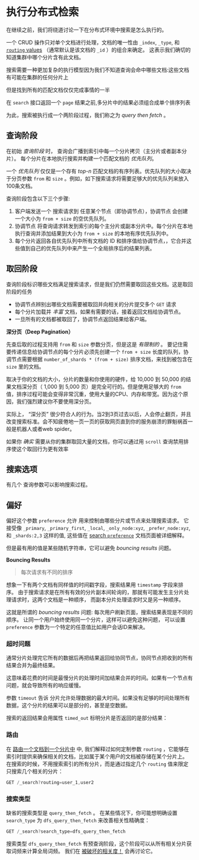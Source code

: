 # 执行分布式检索

在继续之前，我们将绕道讨论一下在分布式环境中搜索是怎么执行的。

一个 CRUD 操作只对单个文档进行处理，文档的唯一性由 `_index`, `_type`, 和 [`routing` values](https://www.elastic.co/guide/cn/elasticsearch/guide/current/routing-value.html) （通常默认是该文档的 `_id` ）的组合来确定。 这表示我们确切的知道集群中哪个分片含有此文档。





搜索需要一种更加复杂的执行模型因为我们不知道查询会命中哪些文档:这些文档有可能在集群的任何分片上

但是找到所有的匹配文档仅仅完成事情的一半



在 `search` 接口返回一个 `page` 结果之前,多分片中的结果必须组合成单个排序列表

为此，搜索被执行成一个两阶段过程，我们称之为 *query then fetch* 。



## 查询阶段

在初始 *查询阶段* 时， 查询会广播到索引中每一个分片拷贝（主分片或者副本分片）。 每个分片在本地执行搜索并构建一个匹配文档的 *优先队列*。



一个 *优先队列* 仅仅是一个存有 *top-n* 匹配文档的有序列表。优先队列的大小取决于分页参数 `from` 和 `size` 。例如，如下搜索请求将需要足够大的优先队列来放入100条文档。





查询阶段包含以下三个步骤:

1. 客户端发送一个 搜索请求到 任意某个节点（即协调节点），协调节点 会创建一个大小为 `from + size` 的空优先队列。
2. 协调节点 将查询请求转发到索引的每个主分片或副本分片中。每个分片在本地执行查询并添加结果到大小为 `from + size` 的本地有序优先队列中。
3. 每个分片返回各自优先队列中所有文档的 ID 和排序值给协调节点，，它合并这些值到自己的优先队列中来产生一个全局排序后的结果列表。





## 取回阶段

查询阶段标识哪些文档满足搜索请求，但是我们仍然需要取回这些文档。这是取回阶段的任务

* 协调节点辨别出哪些文档需要被取回并向相关的分片提交多个 `GET` 请求
* 每个分片加载并 *丰富* 文档，如果有需要的话，接着返回文档给协调节点。
* 一旦所有的文档都被取回了，协调节点返回结果给客户端。



**深分页（Deep Pagination）**

先查后取的过程支持用 `from` 和 `size` 参数分页，但是这是 *有限制的* 。 要记住需要传递信息给协调节点的每个分片必须先创建一个 `from + size` 长度的队列，协调节点需要根据 `number_of_shards * (from + size)` 排序文档，来找到被包含在 `size` 里的文档。

取决于你的文档的大小，分片的数量和你使用的硬件，给 10,000 到 50,000 的结果文档深分页（ 1,000 到 5,000 页）是完全可行的。但是使用足够大的 `from` 值，排序过程可能会变得非常沉重，使用大量的CPU、内存和带宽。因为这个原因，我们强烈建议你不要使用深分页。

实际上， “深分页” 很少符合人的行为。当2到3页过去以后，人会停止翻页，并且改变搜索标准。会不知疲倦地一页一页的获取网页直到你的服务崩溃的罪魁祸首一般是机器人或者web spider。

如果你 *确实* 需要从你的集群取回大量的文档，你可以通过用 `scroll` 查询禁用排序使这个取回行为更有效率







## 搜索选项

有几个 查询参数可以影响搜索过程。

## 偏好

偏好这个参数 `preference` 允许 用来控制由哪些分片或节点来处理搜索请求。 它接受像 `_primary`, `_primary_first`, `_local`, `_only_node:xyz`, `_prefer_node:xyz`, 和 `_shards:2,3` 这样的值, 这些值在 [search `preference`](https://www.elastic.co/guide/en/elasticsearch/reference/5.6/search-request-preference.html) 文档页面被详细解释。



但是最有用的值是某些随机字符串，它可以避免 *bouncing results* 问题。

**Bouncing Results**

> 每次请求有不同的排序

想象一下有两个文档有同样值的时间戳字段，搜索结果用 `timestamp` 字段来排序。 由于搜索请求是在所有有效的分片副本间轮询的，那就有可能发生主分片处理请求时，这两个文档是一种顺序， 而副本分片处理请求时又是另一种顺序。

这就是所谓的 *bouncing results* 问题: 每次用户刷新页面，搜索结果表现是不同的顺序。 让同一个用户始终使用同一个分片，这样可以避免这种问题， 可以设置 `preference` 参数为一个特定的任意值比如用户会话ID来解决。



### 超时问题

通常分片处理完它所有的数据后再把结果返回给协同节点，协同节点把收到的所有结果合并为最终结果。

这意味着花费的时间是最慢分片的处理时间加结果合并的时间。如果有一个节点有问题，就会导致所有的响应缓慢。

参数 `timeout` 告诉 分片允许处理数据的最大时间。如果没有足够的时间处理所有数据，这个分片的结果可以是部分的，甚至是空数据。

搜索的返回结果会用属性 `timed_out` 标明分片是否返回的是部分结果：



### 路由

在 [路由一个文档到一个分片中](https://www.elastic.co/guide/cn/elasticsearch/guide/current/routing-value.html) 中, 我们解释过如何定制参数 `routing` ，它能够在索引时提供来确保相关的文档，比如属于某个用户的文档被存储在某个分片上。 在搜索的时候，不用搜索索引的所有分片，而是通过指定几个 `routing` 值来限定只搜索几个相关的分片：



```js
GET /_search?routing=user_1,user2
```

### 搜索类型

缺省的搜索类型是 `query_then_fetch` 。 在某些情况下，你可能想明确设置 `search_type` 为 `dfs_query_then_fetch` 来改善相关性精确度：

```js
GET /_search?search_type=dfs_query_then_fetch
```



搜索类型 `dfs_query_then_fetch` 有预查询阶段，这个阶段可以从所有相关分片获取词频来计算全局词频。 我们在 [被破坏的相关度！](https://www.elastic.co/guide/cn/elasticsearch/guide/current/relevance-is-broken.html) 会再讨论它。



